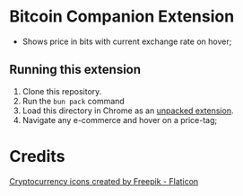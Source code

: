 # Bitcoin Companion Extension

- Shows price in bits with current exchange rate on hover;

## Running this extension

1. Clone this repository.
2. Run the `bun pack` command
3. Load this directory in Chrome as an [unpacked extension](https://developer.chrome.com/docs/extensions/mv3/getstarted/development-basics/#load-unpacked).
4. Navigate any e-commerce and hover on a price-tag;

# Credits

<a href="https://www.flaticon.com/free-icons/cryptocurrency" title="cryptocurrency icons">Cryptocurrency icons created by Freepik - Flaticon</a>
